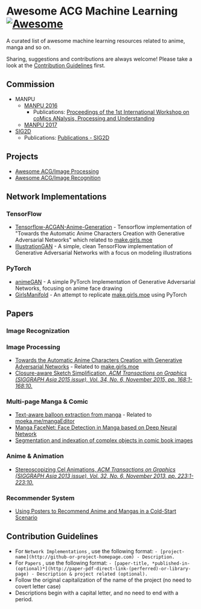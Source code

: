 # Awesome ACG Machine Learning [![Awesome](https://cdn.rawgit.com/sindresorhus/awesome/d7305f38d29fed78fa85652e3a63e154dd8e8829/media/badge.svg)](https://github.com/dimpurr/awesome-acg-machine-learning/tree/master)

A curated list of awesome machine learning resources related to anime, manga and so on.

Sharing, suggestions and contributions are always welcome! Please take a look at the [Contribution Guidelines](https://github.com/dimpurr/awesome-acg-machine-learning/tree/master#contribution-guidelines) first.

## Commission

- MANPU
	-  [MANPU 2016](http://manpu2016.imlab.jp/)
	    -   Publications: [Proceedings of the 1st International Workshop on coMics ANalysis, Processing and Understanding](https://dl.acm.org/citation.cfm?id=3011549&preflayout=flat)
	-   [MANPU 2017](http://manpu2017.imlab.jp/)
-   [SIG2D](http://sig2d.org/)
    -   Publications: [Publications - SIG2D](http://sig2d.org/publications/)

## Projects

-   [Awesome ACG/Image Processing](https://github.com/soruly/awesome-acg/blob/master/README.md#image-processing)
-   [Awesome ACG/Image Recognition](https://github.com/soruly/awesome-acg/blob/master/README.md#image-recognition)

## Network Implementations

### TensorFlow

- [Tensorflow-ACGAN-Anime-Generation](https://github.com/ctwxdd/Tensorflow-ACGAN-Anime-Generation) - Tensorflow implementation of "Towards the Automatic Anime Characters Creation with Generative Adversarial Networks" which related to [make.girls.moe](http://make.girls.moe)
- [IllustrationGAN](https://github.com/tdrussell/IllustrationGAN) - A simple, clean TensorFlow implementation of Generative Adversarial Networks with a focus on modeling illustrations

### PyTorch

- [animeGAN](https://github.com/jayleicn/animeGAN) - A simple PyTorch Implementation of Generative Adversarial Networks, focusing on anime face drawing
- [GirlsManifold](https://github.com/shaform/GirlsManifold) - An attempt to replicate [make.girls.moe](http://make.girls.moe) using PyTorch

## Papers

### Image Recognization

### Image Processing

- [Towards the Automatic Anime Characters Creation with Generative Adversarial Networks](https://arxiv.org/abs/1708.05509) - Related to [make.girls.moe](http://make.girls.moe)
- [Closure-aware Sketch Simplification, *ACM Transactions on Graphics (SIGGRAPH Asia 2015 issue), Vol. 34, No. 6, November 2015, pp. 168:1-168:10.*](http://www.cse.cuhk.edu.hk/~ttwong/papers/sketch/sketch.html)

### Multi-page Manga & Comic

- [Text-aware balloon extraction from manga](https://dl.acm.org/citation.cfm?id=2913253) - Related to  [moeka.me/mangaEditor](https://moeka.me/mangaEditor/)
-   [Manga FaceNet: Face Detection in Manga based on Deep Neural Network](https://www.cs.ccu.edu.tw/~wtchu/papers/2017ICMR-chu2.pdf)
-  [Segmentation and indexation of complex objects in comic book images](https://tel.archives-ouvertes.fr/tel-01221308/document)

### Anime & Animation

- [Stereoscopizing Cel Animations, *ACM Transactions on Graphics (SIGGRAPH Asia 2013 issue), Vol. 32, No. 6, November 2013, pp. 223:1-223:10.*](http://www.cse.cuhk.edu.hk/~ttwong/papers/3dcel/3dcel.html)

### Recommender System

-  [Using Posters to Recommend Anime and Mangas in a Cold-Start Scenario](https://arxiv.org/pdf/1709.01584.pdf)

## Contribution Guidelines

- For `Network Implementations` , use the following format:  `- [project-name](http://github-or-project-homepage.com) - Description.`
- For `Papers` , use the following format: `- [paper-title, *published-in-(optional)*](http://paper-pdf-direct-link-(perferred)-or-library-page) - Description & project related (optional).`
- Follow the original capitalization of the name of the project (no need to covert letter case)
- Descriptions begin with a capital letter, and no need to end with a period.

